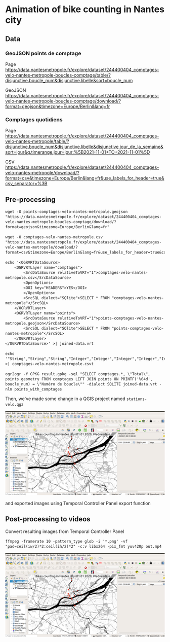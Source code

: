 # Animation of bike counting in Nantes city

## Data

### GeoJSON points de comptage

Page https://data.nantesmetropole.fr/explore/dataset/244400404_comptages-velo-nantes-metropole-boucles-comptage/table/?disjunctive.boucle_num&disjunctive.libelle&sort=boucle_num

GeoJSON https://data.nantesmetropole.fr/explore/dataset/244400404_comptages-velo-nantes-metropole-boucles-comptage/download/?format=geojson&timezone=Europe/Berlin&lang=fr

### Comptages quotidiens

Page https://data.nantesmetropole.fr/explore/dataset/244400404_comptages-velo-nantes-metropole/table/?disjunctive.boucle_num&disjunctive.libelle&disjunctive.jour_de_la_semaine&sort=jour&q.timerange.jour=jour:%5B2021-11-01+TO+2021-11-01%5D

CSV https://data.nantesmetropole.fr/explore/dataset/244400404_comptages-velo-nantes-metropole/download/?format=csv&timezone=Europe/Berlin&lang=fr&use_labels_for_header=true&csv_separator=%3B

## Pre-processing

    wget -O points-comptages-velo-nantes-metropole.geojson  "https://data.nantesmetropole.fr/explore/dataset/244400404_comptages-velo-nantes-metropole-boucles-comptage/download/?format=geojson&timezone=Europe/Berlin&lang=fr"

    wget -O comptages-velo-nantes-metropole.csv "https://data.nantesmetropole.fr/explore/dataset/244400404_comptages-velo-nantes-metropole/download/?format=csv&timezone=Europe/Berlin&lang=fr&use_labels_for_header=true&csv_separator=%3B"

    echo '<OGRVRTDataSource>
        <OGRVRTLayer name="comptages">
            <SrcDataSource relativeToVRT="1">comptages-velo-nantes-metropole.csv</SrcDataSource>
            <OpenOptions>
            <OOI key="HEADERS">YES</OOI>
            </OpenOptions>
            <SrcSQL dialect="SQlite">SELECT * FROM "comptages-velo-nantes-metropole"</SrcSQL>
        </OGRVRTLayer>
        <OGRVRTLayer name="points">
            <SrcDataSource relativeToVRT="1">points-comptages-velo-nantes-metropole.geojson</SrcDataSource>
            <SrcSQL dialect="SQlite">SELECT * FROM "points-comptages-velo-nantes-metropole"</SrcSQL>
        </OGRVRTLayer>
    </OGRVRTDataSource>' >| joined-data.vrt

    echo '"String","String","String","Integer","Integer","Integer","Integer","Integer","Integer","Integer","Integer","Integer","Integer","Integer","Integer","Integer","Integer","Integer","Integer","Integer","Integer","Integer","Integer","Integer","Integer","Integer","Integer","Integer","String","Integer","String","Date","String"' >| comptages-velo-nantes-metropole.csvt

    ogr2ogr -f GPKG result.gpkg -sql "SELECT comptages.*, \"Total\", points.geometry FROM comptages LEFT JOIN points ON PRINTF('%04d', boucle_num) = \"Numéro de boucle\"" -dialect SQLITE joined-data.vrt -nln points_with_comptages


Then, we've made some change in a QGIS project named `stations-velo.qgz`

![](stations-velo-screenshot-project.png)

and exported images using Temporal Controller Panel export function

## Post-processing to videos

Convert resulting images from Temporal Controller Panel

    ffmpeg -framerate 10 -pattern_type glob -i '*.png' -vf "pad=ceil(iw/2)*2:ceil(ih/2)*2" -c:v libx264 -pix_fmt yuv420p out.mp4

![](stations-velo-screenshot-project.png)
